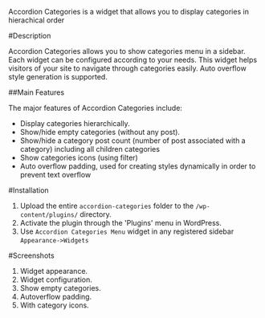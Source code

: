 Accordion Categories is a widget that allows you to display categories in hierachical order

#Description

Accordion Categories allows you to show categories menu in a sidebar. Each widget can be configured according to your needs.
This widget helps visitors of your site to navigate through categories easily. Auto overflow style generation is supported.

##Main Features

The major features of Accordion Categories include:

* Display categories hierarchically.
* Show/hide empty categories (without any post).
* Show/hide a category post count (number of post associated with a category) including all children categories
* Show categories icons (using filter)
* Auto overflow padding, used for creating styles dynamically in order to prevent text overflow

#Installation

1. Upload the entire `accordion-categories` folder to the `/wp-content/plugins/` directory.
2. Activate the plugin through the 'Plugins' menu in WordPress.
3. Use `Accordion Categories Menu` widget in any registered sidebar `Appearance->Widgets`


#Screenshots

1. Widget appearance.
2. Widget configuration.
3. Show empty categories.
4. Autoverflow padding.
5. With category icons.
